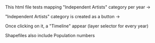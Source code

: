 This html file tests mapping "Independent Artists" category per year ->

"Independent Artists" category is created as a button ->

Once clicking on it, a "Timeline" appear (layer selector for every year)

Shapefiles also include Population numbers
